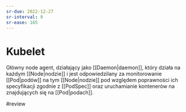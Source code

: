 ```yaml
---
sr-due: 2022-12-27
sr-interval: 9
sr-ease: 165
---
```


# Kubelet

Główny node agent, działający jako [[Daemon|daemon]], który działa na każdym [[Node|nodzie]] i jest odpowiedzilany za monitorowanie [[Pod|podów]] na tym [[Node|nodzie]] pod względem poprawności ich specyfikacji zgodnie z [[PodSpec]] oraz uruchamianie kontenerów na znajdujących się na [[Pod|podach]].

#review 